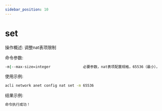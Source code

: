 ```yaml
---
sidebar_position: 10
---
```


# set
操作概述: 调整nat表项限制

命令参数:
```bash
-m|--max-size=integer               必要参数，nat表项配置规格，65536（最小），131072（最大）

```

使用示例:
```bash
acli network anet config nat set -m 65536
```

结果示例:
```bash
命令执行成功！
```